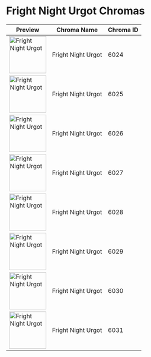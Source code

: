 # Fright Night Urgot Chromas

| Preview | Chroma Name | Chroma ID |
|---|---|---|
| <img src='https://raw.communitydragon.org/latest/plugins/rcp-be-lol-game-data/global/default/v1/champion-chroma-images/6/6024.png' alt='Fright Night Urgot' width='100'> | Fright Night Urgot | 6024 |
| <img src='https://raw.communitydragon.org/latest/plugins/rcp-be-lol-game-data/global/default/v1/champion-chroma-images/6/6025.png' alt='Fright Night Urgot' width='100'> | Fright Night Urgot | 6025 |
| <img src='https://raw.communitydragon.org/latest/plugins/rcp-be-lol-game-data/global/default/v1/champion-chroma-images/6/6026.png' alt='Fright Night Urgot' width='100'> | Fright Night Urgot | 6026 |
| <img src='https://raw.communitydragon.org/latest/plugins/rcp-be-lol-game-data/global/default/v1/champion-chroma-images/6/6027.png' alt='Fright Night Urgot' width='100'> | Fright Night Urgot | 6027 |
| <img src='https://raw.communitydragon.org/latest/plugins/rcp-be-lol-game-data/global/default/v1/champion-chroma-images/6/6028.png' alt='Fright Night Urgot' width='100'> | Fright Night Urgot | 6028 |
| <img src='https://raw.communitydragon.org/latest/plugins/rcp-be-lol-game-data/global/default/v1/champion-chroma-images/6/6029.png' alt='Fright Night Urgot' width='100'> | Fright Night Urgot | 6029 |
| <img src='https://raw.communitydragon.org/latest/plugins/rcp-be-lol-game-data/global/default/v1/champion-chroma-images/6/6030.png' alt='Fright Night Urgot' width='100'> | Fright Night Urgot | 6030 |
| <img src='https://raw.communitydragon.org/latest/plugins/rcp-be-lol-game-data/global/default/v1/champion-chroma-images/6/6031.png' alt='Fright Night Urgot' width='100'> | Fright Night Urgot | 6031 |
